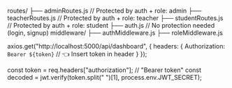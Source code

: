 routes/
├── adminRoutes.js        // Protected by auth + role: admin
├── teacherRoutes.js      // Protected by auth + role: teacher
├── studentRoutes.js      // Protected by auth + role: student
├── auth.js               // No protection needed (login, signup)
middleware/
├── authMiddleware.js
├── roleMiddleware.js


axios.get("http://localhost:5000/api/dashboard", {
  headers: {
    Authorization: `Bearer ${token}`  // 👈 Insert token in header
  }
});



const token = req.headers["authorization"]; // "Bearer token"
const decoded = jwt.verify(token.split(" ")[1], process.env.JWT_SECRET);
